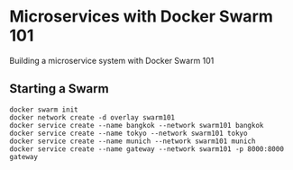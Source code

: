 # Microservices with Docker Swarm 101

Building a microservice system with Docker Swarm 101

## Starting a Swarm

```
docker swarm init
docker network create -d overlay swarm101
docker service create --name bangkok --network swarm101 bangkok
docker service create --name tokyo --network swarm101 tokyo
docker service create --name munich --network swarm101 munich
docker service create --name gateway --network swarm101 -p 8000:8000 gateway
```
